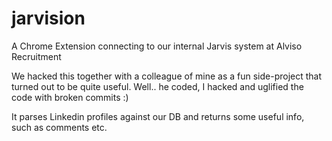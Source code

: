# jarvision
A Chrome Extension connecting to our internal Jarvis system at Alviso Recruitment

We hacked this together with a colleague of mine as a fun side-project that turned out to be quite useful.
Well.. he coded, I hacked and uglified the code with broken commits :)

It parses Linkedin profiles against our DB and returns some useful info, such as comments etc.
